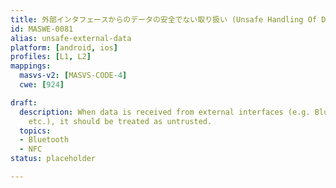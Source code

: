 ```yaml
---
title: 外部インタフェースからのデータの安全でない取り扱い (Unsafe Handling Of Data From External Interfaces)
id: MASWE-0081
alias: unsafe-external-data
platform: [android, ios]
profiles: [L1, L2]
mappings:
  masvs-v2: [MASVS-CODE-4]
  cwe: [924]

draft:
  description: When data is received from external interfaces (e.g. Bluetooth, NFC,
    etc.), it should be treated as untrusted.
  topics:
  - Bluetooth
  - NFC
status: placeholder

---
```

